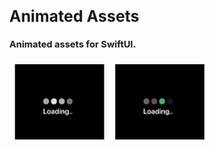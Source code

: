 <p><h1 align="left">Animated Assets</h1></p>
<p><h3>Animated assets for SwiftUI.</h3></p>
<img style="padding:10px" align="left" src="https://github.com/deepakpillai/AnimatedAssets/blob/main/1.gif" width="160" />

&nbsp;
<img style="padding:10px" align="left" src="https://github.com/deepakpillai/AnimatedAssets/blob/main/2.gif" width="160" />
